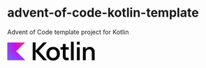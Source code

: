 # advent-of-code-kotlin-template
Advent of Code template project for Kotlin

![file:kotlin]

[file:kotlin]: .github/readme/kotlin.svg
